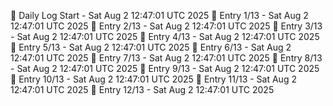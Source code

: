 📅 Daily Log Start - Sat Aug  2 12:47:01 UTC 2025
📌 Entry 1/13 - Sat Aug  2 12:47:01 UTC 2025
📌 Entry 2/13 - Sat Aug  2 12:47:01 UTC 2025
📌 Entry 3/13 - Sat Aug  2 12:47:01 UTC 2025
📌 Entry 4/13 - Sat Aug  2 12:47:01 UTC 2025
📌 Entry 5/13 - Sat Aug  2 12:47:01 UTC 2025
📌 Entry 6/13 - Sat Aug  2 12:47:01 UTC 2025
📌 Entry 7/13 - Sat Aug  2 12:47:01 UTC 2025
📌 Entry 8/13 - Sat Aug  2 12:47:01 UTC 2025
📌 Entry 9/13 - Sat Aug  2 12:47:01 UTC 2025
📌 Entry 10/13 - Sat Aug  2 12:47:01 UTC 2025
📌 Entry 11/13 - Sat Aug  2 12:47:01 UTC 2025
📌 Entry 12/13 - Sat Aug  2 12:47:01 UTC 2025
